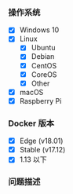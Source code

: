 <!--请遵守该模板，不符合规范的问题直接关闭，不予解答-->

### 操作系统

<!-- 将你的操作系统保留，其他的删除 -->

* [x] Windows 10
* [x] Linux
  * [x] Ubuntu
  * [x] Debian
  * [x] CentOS
  * [x] CoreOS
  * [x] Other <!--将 Other 替换为你操作系统名称-->
* [x] macOS
* [x] Raspberry Pi

### Docker 版本

<!--选择一项之后，删除其他选项-->

* [x] Edge (v18.01)
* [x] Stable (v17.12)
* [x] 1.13 以下 <!--使用该版本的请尽可能升级到最新版的 Docker CE-->

### 问题描述

<!--贴出终端执行内容-->





<!--提交问题之前务必点击预览（Preview）标签-->
